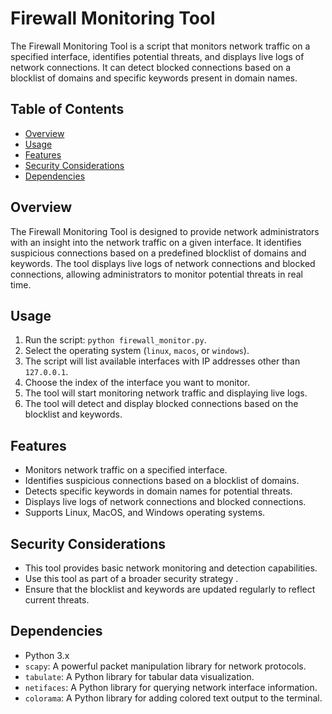 # Firewall Monitoring Tool

The Firewall Monitoring Tool is a script that monitors network traffic on a specified interface, identifies potential threats, and displays live logs of network connections. It can detect blocked connections based on a blocklist of domains and specific keywords present in domain names.

## Table of Contents
- [Overview](#overview)
- [Usage](#usage)
- [Features](#features)
- [Security Considerations](#security-considerations)
- [Dependencies](#dependencies)

## Overview
The Firewall Monitoring Tool is designed to provide network administrators with an insight into the network traffic on a given interface. It identifies suspicious connections based on a predefined blocklist of domains and keywords. The tool displays live logs of network connections and blocked connections, allowing administrators to monitor potential threats in real time.

## Usage
1. Run the script: `python firewall_monitor.py`.
2. Select the operating system (`linux`, `macos`, or `windows`).
3. The script will list available interfaces with IP addresses other than `127.0.0.1`.
4. Choose the index of the interface you want to monitor.
5. The tool will start monitoring network traffic and displaying live logs.
6. The tool will detect and display blocked connections based on the blocklist and keywords.

## Features
- Monitors network traffic on a specified interface.
- Identifies suspicious connections based on a blocklist of domains.
- Detects specific keywords in domain names for potential threats.
- Displays live logs of network connections and blocked connections.
- Supports Linux, MacOS, and Windows operating systems.

## Security Considerations
- This tool provides basic network monitoring and detection capabilities. 
- Use this tool as part of a broader security strategy .
- Ensure that the blocklist and keywords are updated regularly to reflect current threats.

## Dependencies
- Python 3.x
- `scapy`: A powerful packet manipulation library for network protocols.
- `tabulate`: A Python library for tabular data visualization.
- `netifaces`: A Python library for querying network interface information.
- `colorama`: A Python library for adding colored text output to the terminal.
